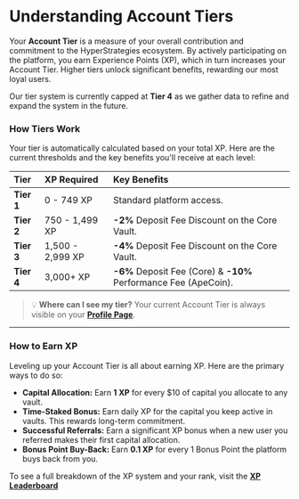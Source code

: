 # Understanding Account Tiers

Your **Account Tier** is a measure of your overall contribution and commitment to the HyperStrategies ecosystem. By actively participating on the platform, you earn Experience Points (XP), which in turn increases your Account Tier. Higher tiers unlock significant benefits, rewarding our most loyal users.

Our tier system is currently capped at **Tier 4** as we gather data to refine and expand the system in the future.

### How Tiers Work

Your tier is automatically calculated based on your total XP. Here are the current thresholds and the key benefits you'll receive at each level:

| Tier    | XP Required       | Key Benefits                                                |
| :------ | :---------------- | :---------------------------------------------------------- |
| **Tier 1**  | 0 - 749 XP        | Standard platform access.                                   |
| **Tier 2**  | 750 - 1,499 XP    | **-2%** Deposit Fee Discount on the Core Vault.             |
| **Tier 3**  | 1,500 - 2,999 XP  | **-4%** Deposit Fee Discount on the Core Vault.             |
| **Tier 4**  | 3,000+ XP       | **-6%** Deposit Fee (Core) & **-10%** Performance Fee (ApeCoin). |

> 💡 **Where can I see my tier?** Your current Account Tier is always visible on your [**Profile Page**](/profile).

---

### How to Earn XP

Leveling up your Account Tier is all about earning XP. Here are the primary ways to do so:

*   **Capital Allocation:** Earn **1 XP** for every $10 of capital you allocate to any vault.
*   **Time-Staked Bonus:** Earn daily XP for the capital you keep active in vaults. This rewards long-term commitment.
*   **Successful Referrals:** Earn a significant XP bonus when a new user you referred makes their first capital allocation.
*   **Bonus Point Buy-Back:** Earn **0.1 XP** for every 1 Bonus Point the platform buys back from you.

To see a full breakdown of the XP system and your rank, visit the [**XP Leaderboard**](https://www.hyper-strategies.com/xpleaderboard)